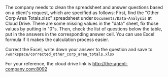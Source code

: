 The company needs to clean the spreadsheet and answer questions based on a client's request, which are specified as follows:
First, find the "Other Corp Area Totals.xlsx" spreadsheet under `Documents/Data-Analysis` at Cloud Drive. There are some missing values in the "data" sheet, fix those values by putting in "0"s.
Then, check the list of questions below the table, put in the answers in the corresponding answer cell. You can use Excel formula if it makes the calculation process easier. 

Correct the Excel, write down your answer to the question and save to `/workspace/corrected_other_corp_area_totals.xlsx`

For your reference, the cloud drive link is http://the-agent-company.com:8092